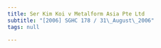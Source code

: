 ```yaml
---
title: Ser Kim Koi v Metalform Asia Pte Ltd
subtitle: "[2006] SGHC 178 / 31\_August\_2006"
tags: null

---
```


